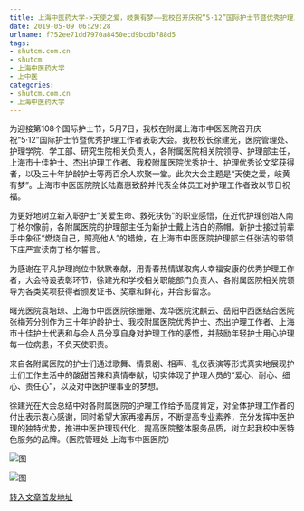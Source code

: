 ```yaml
---
title: 上海中医药大学->天使之爱，岐黄有梦——我校召开庆祝“5·12”国际护士节暨优秀护理工作者表彰大会 | shutcm.com.cn
date: 2019-05-09 06:29:28
urlname: f752ee71dd7970a8450ecd9bcdb788d5
tags: 
- shutcm.com.cn
- shutcm
- 上海中医药大学
- 上中医
categories:
- shutcm.com.cn
- 上海中医药大学
---
```



为迎接第108个国际护士节，5月7日，我校在附属上海市中医医院召开庆祝“5·12”国际护士节暨优秀护理工作者表彰大会。我校校长徐建光，医院管理处、护理学院、学工部、研究生院相关负责人，各附属医院相关院领导、护理部主任，上海市十佳护士、杰出护理工作者、我校附属医院优秀护士、护理优秀论文奖获得者，以及三十年护龄护士等两百余人欢聚一堂。此次大会主题是“天使之爱，岐黄有梦”。上海市中医医院院长陆嘉惠致辞并代表全体员工对护理工作者致以节日祝福。

为更好地树立新入职护士“关爱生命、救死扶伤”的职业感悟，在近代护理创始人南丁格尔像前，各附属医院的护理部主任为新护士戴上洁白的燕帽。新护士接过前辈手中象征“燃烧自己，照亮他人”的蜡烛，在上海市中医医院护理部主任张洁的带领下庄严宣读南丁格尔誓言。

为感谢在平凡护理岗位中默默奉献，用青春热情谋取病人幸福安康的优秀护理工作者，大会特设表彰环节，徐建光和学校相关职能部门负责人、各附属医院相关院领导为各类奖项获得者颁发证书、奖章和鲜花，并合影留念。

曙光医院袁培琼、上海市中医医院徐姗姗、龙华医院沈麒云、岳阳中西医结合医院张梅芳分别作为三十年护龄护士、我校附属医院优秀护士、杰出护理工作者、上海市十佳护士代表和与会人员分享自身对护理工作的感悟，并鼓励年轻护士用心护理每一位病患，不负天使职责。

来自各附属医院的护士们通过歌舞、情景剧、相声、礼仪表演等形式真实地展现护士们工作生活中的酸甜苦辣和真情奉献，切实体现了护理人员的“爱心、耐心、细心、责任心”，以及对中医护理事业的梦想。

徐建光在大会总结中对各附属医院的护理工作给予高度肯定，对全体护理工作者的付出表示衷心感谢，同时希望大家再接再厉，不断提高专业素养，充分发挥中医护理的独特优势，推进中医护理现代化，提高医院整体服务品质，树立起我校中医特色服务的品牌。（医院管理处 上海市中医医院）



![图](https://www.shutcm.edu.cn/_upload/article/images/ca/de/3d94b03b4b16904188cf41e73850/0db4f1aa-d605-4061-8009-69c6c1cd1549.jpg)

![图](https://www.shutcm.edu.cn/_upload/article/images/ca/de/3d94b03b4b16904188cf41e73850/06c12f09-3374-478c-9dd4-4db6d7aeb75d.jpg)

[转入文章首发地址](https://www.shutcm.edu.cn/2019/0509/c221a103781/page.htm)